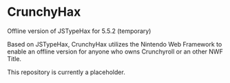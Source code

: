 # CrunchyHax
Offline version of JSTypeHax for 5.5.2 (temporary)


Based on JSTypeHax, CrunchyHax utilizes the Nintendo Web Framework to enable an offline version for anyone who owns Crunchyroll
or an other NWF Title.

This repository is currently a placeholder.

